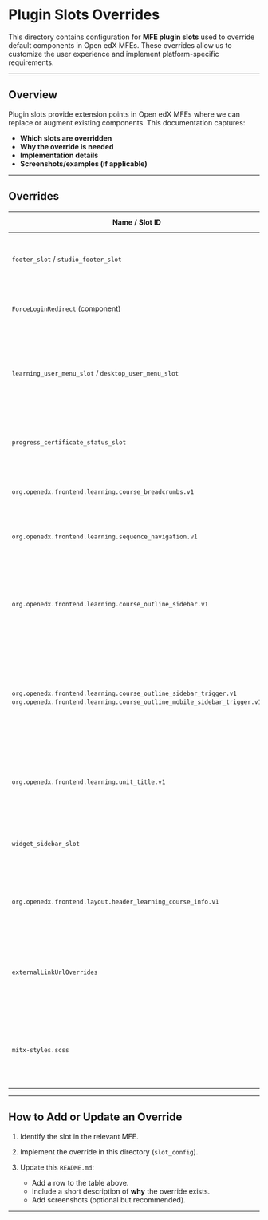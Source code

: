 # Plugin Slots Overrides

This directory contains configuration for **MFE plugin slots** used to override default components in Open edX MFEs. These overrides allow us to customize the user experience and implement platform-specific requirements.

---

## Overview

Plugin slots provide extension points in Open edX MFEs where we can replace or augment existing components.
This documentation captures:

* **Which slots are overridden**
* **Why the override is needed**
* **Implementation details**
* **Screenshots/examples (if applicable)**

---

## Overrides

| Name / Slot ID                                                                 | Location (MFE)                         | Purpose                                                                                               | Notes / Screenshots / Code location                                                                 |
| ------------------------------------------------------------------------------ | -------------------------------------- | ----------------------------------------------------------------------------------------------------- | --------------------------------------------------------------------------------------------------- |
| `footer_slot` / `studio_footer_slot`                                           | All MFEs                               | Replaces default footer with our customized footer component.                                        | ![](./images/footer.png) — See [`Footer.jsx`](./Footer.jsx)                                                      |
| `ForceLoginRedirect` (component)                                          | MITxOnline and xPRO Learning MFE  | Redirects unauthorized users from the learning MFE to the login page.                                 | Search `ForceLoginRedirect` in [`Footer.jsx`](./Footer.jsx)                    |
| `learning_user_menu_slot` / `desktop_user_menu_slot`                           | All MFEs                               | Updates header menu links based on application (defined in `userMenu` object in config files).         | ![](./images/header_links.png) Links defined in `common-mfe-config.env.jsx` files     |
| `progress_certificate_status_slot`                                             | xPRO Learning MFE Progress Page        | Replaces the certificate status text in MITxPRO Learning MFE Progress Page.                           | ![](./images/certificate_status.png)                                                                |
| `org.openedx.frontend.learning.course_breadcrumbs.v1`                          | MITxOnline / MIT Learn Learning MFE    | Shows breadcrumbs navigation (hidden by default).                                                     | ![](./images/breadcrump.png)                                                                        |
| `org.openedx.frontend.learning.sequence_navigation.v1`                         | MITxOnline / MIT Learn Learning MFE    | Shows sequence navigation bar (hidden by default).                                                    | ![](./images/sequence_navigation.png)                                                               |
| `org.openedx.frontend.learning.course_outline_sidebar.v1`                      | MITxOnline / MIT Learn Learning MFE    | Hides the default course outline sidebar.                                                             | ![](./images/course_outline_sidebar.png)                                                            |
| `org.openedx.frontend.learning.course_outline_sidebar_trigger.v1` <br> `org.openedx.frontend.learning.course_outline_mobile_sidebar_trigger.v1` | MITxOnline / MIT Learn Learning MFE    | Hides default course outline sidebar trigger button.                                                   | ![](./images/course_outline_sidebar_trigger.png)                                                    |
| `org.openedx.frontend.learning.unit_title.v1`                                  | MITxOnline / MIT Learn Learning MFE    | Hides navigation arrow buttons from the unit title slot; replaced with custom implementation.          | Before: ![](./images/unit_title_slot_before.png) After: ![](./images/unit_title_slot.png)           |
| `widget_sidebar_slot`                                                           | MITx Learner Dashboard                 | Hides the “Looking for a new challenge” banner in learner dashboard.                                   | ![](./images/looking_for_challenge.png)                                                             |
| `org.openedx.frontend.layout.header_learning_course_info.v1`                   | MIT Learn MFEs                         | Hides course organization and number from UAI courses in the Learning Header.                         | Before: ![](./images/course_num_org_hide_before.png) After: ![](./images/course_num_org_hide_after.png) |
| `externalLinkUrlOverrides`                                                      | MITxOnline Proctoring Info Panel       | Overrides “Review instructions and system requirements” link → MITxOnline Zendesk Helpdesk.            | Search `externalLinkUrlOverrides` in [`mitxonline/common-mfe-config.env.jsx`](./mitxonline/common-mfe-config.env.jsx)                         |
| `mitx-styles.scss`                                                              | MITx Residential Learner Dashboard     | Hides information banner in dashboard cards via CSS overrides.                                        | Before: ![](./images/card_banner_before.png) After: ![](./images/card_banner_after.png) [`./mitx-styles.scss`](./mitx-styles.scss)                                                                                |



---

## How to Add or Update an Override

1. Identify the slot in the relevant MFE.
2. Implement the override in this directory (`slot_config`).
3. Update this `README.md`:

   * Add a row to the table above.
   * Include a short description of **why** the override exists.
   * Add screenshots (optional but recommended).

---


